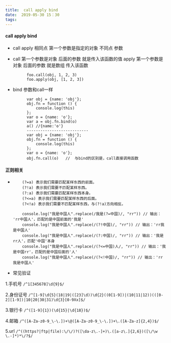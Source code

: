 ```yaml
---
title:  call apply bind
date:  2019-05-30 15：30
tags:
---
```


#### call apply bind

- call apply 相同点 第一个参数是指定的对象 不同点 参数

- call 第一个参数是对象 后面的参数 就是传入该函数的值
  apply 第一个参数是对象 后面的参数 就是数组 传入该函数
  
            foo.call(obj, 1, 2, 3)
            foo.apply(obj, [1, 2, 3])
- bind 参数和call一样

            var obj = {name: 'obj'};
            obj.fn = function () {
                console.log(this)
            };
            var o = {name: 'o'};
            var a = obj.fn.bind(o)  
            a() //{name:'o'}
            ---------------------------
            var obj = {name: 'obj'};
            obj.fn = function () {
                console.log(this)
            };
            var o = {name: 'o'};
            obj.fn.call(o)   //  与bind的区别是，call直接调用函数

#### 正则相关

- 
          (?=a) 表示我们需要匹配某样东西的前面。 
          (?!a) 表示我们需要不匹配某样东西。 
          (?:a) 表示我们需要匹配某样东西本身。 
          (?<=a) 表示我们需要匹配某样东西的后面。 
          (?<!a) 表示我们需要不匹配某样东西，与(?!a)方向相反。
          
          console.log("我是中国人".replace(/我是(?=中国)/, "rr")) // 输出： 'rr中国人'，匹配的是中国前面的'我是'
          console.log("我是中国人".replace(/(?!中国)/, "rr")) // 输出：'rr我是中国人'
          console.log("我是中国人".replace(/(?:中国)/, "rr")) // 输出：'我是rr人'，匹配'中国'本身
          console.log("我是中国人".replace(/(?<=中国)人/, "rr")) // 输出：'我是中国rr'，匹配的是中国后面的'人'
          console.log("我是中国人".replace(/(?<!中国)/, "rr")) // 输出：'rr我是中国人'

-  常见验证
 
 1.手机号    `/^1[345678]\d{9}$/`
 
 2.身份证号  `/^[1-9]\d{5}(18|19|([23]\d))\d{2}((0[1-9])|(10|11|12))(([0-2][1-9])|10|20|30|31)\d{3}[0-9Xx]$/`
 
 3.银行卡    `/^([1-9]{1})(\d{15}|\d{18})$/`
 
 4.邮箱     `/^([A-Za-z0-9_\-\.])+\@([A-Za-z0-9_\-\.])+\.([A-Za-z]{2,4})$/`
 
 5.url    `/^((https?|ftp|file):\/\/)?([\da-z\.-]+)\.([a-z\.]{2,6})([\/\w \.-]*)*\/?$/`